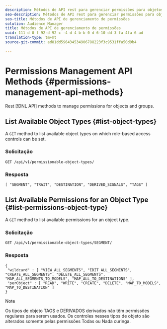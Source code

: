 ```yaml
---
description: Métodos de API rest para gerenciar permissões para objetos e grupos.
seo-description: Métodos de API rest para gerenciar permissões para objetos e grupos.
seo-title: Métodos de API de gerenciamento de permissões
solution: Audience Manager
title: Métodos de API de gerenciamento de permissões
uuid: 111 d 0 f 92-d 92 c -4 d 4 b-b 0 d 6-10 dd 3 fa 4fa 6 ad
translation-type: tm+mt
source-git-commit: ad81dd596434534906788223f3c9531ffa50d9b4

---
```



# Permissions Management API Methods {#permissions-management-api-methods}

Rest [!DNL API] methods to manage permissions for objects and groups.

<!-- c_rest_api_perm_man.xml -->

## List Available Object Types {#list-object-types}

A `GET` method to list available object types on which role-based access controls can be set.

<!-- r_rest_api_perm_list.xml -->

### Solicitação

`GET /api/v1/permissionable-object-types/`

### Resposta

```
[ "SEGMENT", "TRAIT", "DESTINATION", "DERIVED_SIGNALS", "TAGS" ]
```

## List Available Permissions for an Object Type {#list-permissions-object-type}

A `GET` method to list available permissions for an object type.

<!-- r_rest_api_perm_list_perms.xml -->

### Solicitação

`GET /api/v1/permissionable-object-types/SEGMENT/`

### Resposta

```
{ 
 "wildcard" : [ "VIEW_ALL_SEGMENTS", "EDIT_ALL_SEGMENTS", "CREATE_ALL_SEGMENTS", "DELETE_ALL_SEGMENTS", "MAP_ALL_SEGMENTS_TO_MODELS", "MAP_ALL_TO_DESTINATIONS" ], 
 "perObject" : [ "READ", "WRITE", "CREATE", "DELETE", "MAP_TO_MODELS", "MAP_TO_DESTINATION" ]
}
```

>[!NOTE]
>
>Os tipos de objeto TAGS e DERIVADOS derivados não têm permissões regulares para serem usados. Os controles nesses tipos de objeto são alterados somente pelas permissões Todas ou Nada curinga.